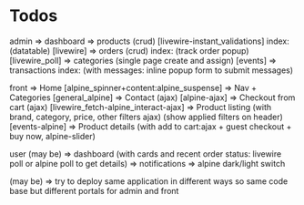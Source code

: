 # Todos

admin
    => dashboard
    => products (crud) [livewire-instant_validations] index: (datatable) [livewire]
    => orders (crud) index: (track order popup) [livewire_poll]
    => categories (single page create and assign) [events]
    => transactions index: (with  messages: inline popup form to submit messages)

front
    => Home [alpine_spinner+content:alpine_suspense]
    => Nav + Categories [general_alpine]
    => Contact (ajax) [alpine-ajax]
    => Checkout from cart (ajax) [livewire_fetch-alpine_interact-ajax]
    => Product listing (with brand, category, price, other filters ajax) (show applied filters on header) [events-alpine]
    => Product details (with add to cart:ajax + guest checkout + buy now, alpine-slider)

user (may be)
    => dashboard (with cards and recent order status: livewire poll or alpine poll to get details)
        => notifications
        => alpine dark/light switch

(may be)
    => try to deploy same application in different ways so same code base but different portals for admin and front